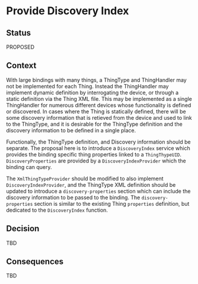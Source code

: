# Provide Discovery Index

## Status

PROPOSED

## Context

With large bindings with many things, a ThingType and ThingHandler may not be implemented for each Thing. Instead the ThingHandler may implement dynamic definition by interrogating the device, or through a static definition via the Thing XML file. This may be implemented as a single ThingHandler for numerous different devices whose functionality is defined or discovered.  In cases where the Thing is statically defined, there will be some discovery information that is retieved from the device and used to link to the ThingType, and it is desirable for the ThingType definition and the discovery information to be defined in a single place.

Functionally, the ThingType definition, and Discovery information should be separate. The proposal here is to introduce a `DiscoveryIndex` service which provides the binding specific thing properties linked to a `ThingThypeUID`. `DiscoveryProperties` are provided by a `DiscoveryIndexProvider` which the binding can query.

The `XmlThingTypeProvider` should be modified to also implement `DiscoveryIndexProvider`, and the ThingType XML definition should be updated to introduce a `discovery-properties` section which can include the discovery information to be passed to the binding. The `discovery-properties` section is similar to the existing Thing `properties` definition, but dedicated to the `DiscoveryIndex` function.

## Decision

TBD

## Consequences

TBD
